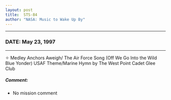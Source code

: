 ```yaml
---
layout: post
title:  STS-84
author: "NASA: Music to Wake Up By"
---
```


----
### DATE: May 23, 1997
----
✧ Medley Anchors Aweigh/ The Air Force Song (Off We Go Into the Wild Blue Yonder) USAF Theme/Marine Hymn by The West Point Cadet Glee Club

##### Comment:
* No mission comment
